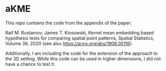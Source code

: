 # aKME

This repo contains the code from the appendix of the paper:

Raif M. Rustamov, James T. Klosowski, Kernel mean embedding based hypothesis tests for comparing spatial point patterns, Spatial Statistics, Volume 38, 2020 
(see also https://arxiv.org/abs/1906.00116).

Additionally, I am including the code for the extension of the approach to the 3D setting. While this code can be used in higher dimensions, I did not have a chance to test it.
